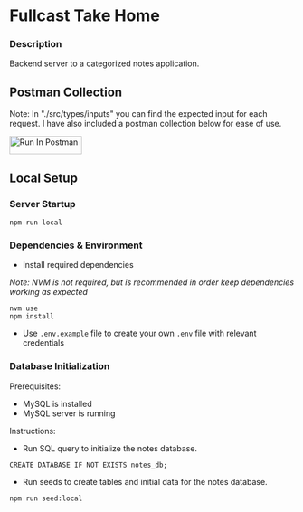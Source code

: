 # Fullcast Take Home

### Description

Backend server to a categorized notes application.

## Postman Collection

<p>Note: In "./src/types/inputs" you can find the expected input for each request. I have also included a postman collection below for ease of use.</p>

[<img src="https://run.pstmn.io/button.svg" alt="Run In Postman" style="width: 128px; height: 32px;">](https://god.gw.postman.com/run-collection/32871542-4a4aa764-542b-44a6-ad58-551388589e8b?action=collection%2Ffork&source=rip_markdown&collection-url=entityId%3D32871542-4a4aa764-542b-44a6-ad58-551388589e8b%26entityType%3Dcollection%26workspaceId%3D4af8e7c4-e9c1-4957-89a0-acf2c3f11e55)


## Local Setup

### Server Startup

```
npm run local
```

### Dependencies & Environment

* Install required dependencies

<p><i>Note: NVM is not required, but is recommended in order keep dependencies working as expected</i></p>

```
nvm use
npm install
```
* Use `.env.example` file to create your own `.env` file with relevant credentials

### Database Initialization

<p>Prerequisites:</p>

* MySQL is installed
* MySQL server is running


<p>Instructions:</p>

* Run SQL query to initialize the notes database.
```
CREATE DATABASE IF NOT EXISTS notes_db;
```

* Run seeds to create tables and initial data for the notes database.
```
npm run seed:local
```